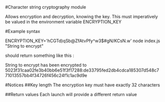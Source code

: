 #Character string cryptography module

Allows encryption and decryption, knowing the key.
This must imperatively be valued in the environment variable ENCRYPTION_KEY

#Example syntax

ENCRYPTION_KEY='hCGTd)qSb@ZfAtvPfy^w3$#gN/KCsN.w' node index.js "String to encrypt"

should return something like this :

String to encrypt has been encrypted to 5023f31caa02fe3b40bb6e51f3f17288:de33795fed2db4cdca185307d548c771013557bb4f34726f456c24f1c1ac9d9e

#Notices
##Key length
The encryption key must have exactly 32 characters

##Return values 
Each launch will provide a different return value
